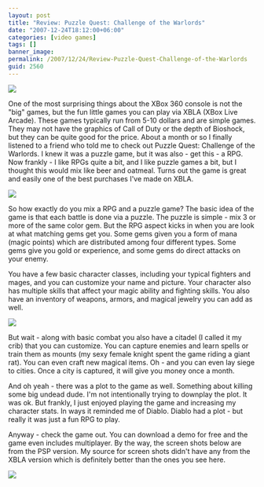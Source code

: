 ```yaml
---
layout: post
title: "Review: Puzzle Quest: Challenge of the Warlords"
date: "2007-12-24T18:12:00+06:00"
categories: [video games]
tags: []
banner_image: 
permalink: /2007/12/24/Review-Puzzle-Quest-Challenge-of-the-Warlords
guid: 2560
---
```


<img src="https://static.raymondcamden.com/images/cfjedi/pglogoa.jpg">

One of the most surprising things about the XBox 360 console is not the "big" games, but the fun little games you can play via XBLA (XBox Live Arcade). These games typically run from 5-10 dollars and are simple games. They may not have the graphics of Call of Duty or the depth of Bioshock, but they can be quite good for the price. About a month or so I finally listened to a friend who told me to check out Puzzle Quest: Challenge of the Warlords. I knew it was a puzzle game, but it was also - get this - a RPG. Now frankly - I like RPGs quite a bit, and I like puzzle games a bit, but I thought this would mix like beer and oatmeal. Turns out the game is great and easily one of the best purchases I've made on XBLA.

<img src="https://static.raymondcamden.com/images/cfjedi/PQS1.jpg">

So how exactly do you mix a RPG and a puzzle game? The basic idea of the game is that each battle is done via a puzzle. The puzzle is simple - mix 3 or more of the same color gem. But the RPG aspect kicks in when you are look at what matching gems get you. Some gems given you a form of mana (magic points) which are distributed among four different types. Some gems give you gold or experience, and some gems do direct attacks on your enemy. 

You have a few basic character classes, including your typical fighters and mages, and you can customize your name and picture. Your character also has multiple skills that affect your magic ability and fighting skills. You also have an inventory of weapons, armors, and magical jewelry you can add as well.

<img src="https://static.raymondcamden.com/images/cfjedi/pq2.jpg">

But wait - along with basic combat you also have a citadel  (I called it my crib) that you can customize. You can capture enemies and learn spells or train them as mounts (my sexy female knight spent the game riding a giant rat). You can even craft new magical items. Oh - and you can even lay siege to cities. Once a city is captured, it will give you money once a month.

And oh yeah - there was a plot to the game as well. Something about killing some big undead dude. I'm not intentionally trying to downplay the plot. It was ok. But frankly, I just enjoyed playing the game and increasing my character stats. In ways it reminded me of Diablo. Diablo had a plot - but really it was just a fun RPG to play. 

Anyway - check the game out. You can download a demo for free and the game even includes multiplayer. By the way, the screen shots below are from the PSP version. My source for screen shots didn't have any from the XBLA version which is definitely better than the ones you see here.


<img src="https://static.raymondcamden.com/images/cfjedi/pq3.jpg">